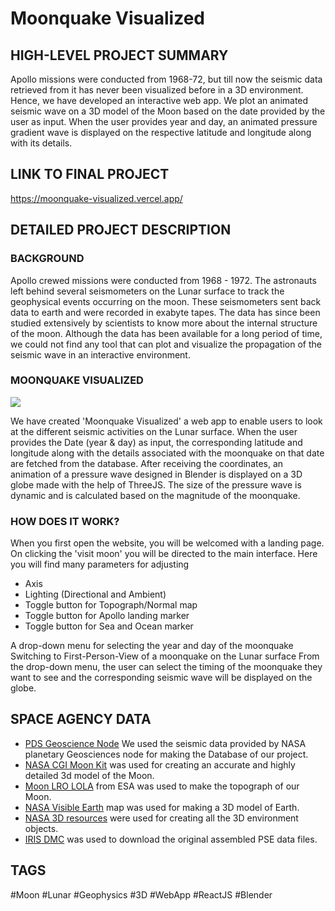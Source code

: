 # Moonquake Visualized

## HIGH-LEVEL PROJECT SUMMARY

Apollo missions were conducted from 1968-72, but till now the seismic data retrieved from it has never been visualized before in a 3D environment. Hence, we have developed an interactive web app. We plot an animated seismic wave on a 3D model of the Moon based on the date provided by the user as input. When the user provides year and day, an animated pressure gradient wave is displayed on the respective latitude and longitude along with its details.

## LINK TO FINAL PROJECT

https://moonquake-visualized.vercel.app/

## DETAILED PROJECT DESCRIPTION

### BACKGROUND

Apollo crewed missions were conducted from 1968 - 1972. The astronauts left behind several seismometers on the Lunar surface to track the geophysical events occurring on the moon. These seismometers sent back data to earth and were recorded in exabyte tapes. The data has since been studied extensively by scientists to know more about the internal structure of the moon. Although the data has been available for a long period of time, we could not find any tool that can plot and visualize the propagation of the seismic wave in an interactive environment.

### MOONQUAKE VISUALIZED

![](server/client/src/assets/readme.png)

We have created 'Moonquake Visualized' a web app to enable users to look at the different seismic activities on the Lunar surface. When the user provides the Date (year & day) as input, the corresponding latitude and longitude along with the details associated with the moonquake on that date are fetched from the database. After receiving the coordinates, an animation of a pressure wave designed in Blender is displayed on a 3D globe made with the help of ThreeJS. The size of the pressure wave is dynamic and is calculated based on the magnitude of the moonquake.

### HOW DOES IT WORK?

When you first open the website, you will be welcomed with a landing page. On clicking the 'visit moon' you will be directed to the main interface. Here you will find many parameters for adjusting

- Axis
- Lighting (Directional and Ambient)
- Toggle button for Topograph/Normal map
- Toggle button for Apollo landing marker
- Toggle button for Sea and Ocean marker

A drop-down menu for selecting the year and day of the moonquake
Switching to First-Person-View of a moonquake on the Lunar surface
From the drop-down menu, the user can select the timing of the moonquake they want to see and the corresponding seismic wave will be displayed on the globe.

## SPACE AGENCY DATA

- [PDS Geoscience Node](https://pds-geosciences.wustl.edu/lunar/urn-nasa-pds-apollo_seismic_event_catalog/) We used the seismic data provided by NASA planetary Geosciences node for making the Database of our project.
- [NASA CGI Moon Kit](https://svs.gsfc.nasa.gov/cgi-bin/details.cgi?aid=4720) was used for creating an accurate and highly detailed 3d model of the Moon.
- [Moon LRO LOLA](https://astrogeology.usgs.gov/search/map/Moon/LMMP/LOLA-derived/Lunar_LRO_LOLA_ClrShade_Global_128ppd_v04) from ESA was used to make the topograph of our Moon.
- [NASA Visible Earth](https://astrogeology.usgs.gov/search/map/Moon/LMMP/LOLA-derived/Lunar_LRO_LOLA_ClrShade_Global_128ppd_v04) map was used for making a 3D model of Earth.
- [NASA 3D resources](https://nasa3d.arc.nasa.gov/models) were used for creating all the 3D environment objects.
- [IRIS DMC](http://ds.iris.edu/ds/nodes/dmc/forms/assembled-data/?dataset_report_number=90-003) was used to download the original assembled PSE data files.

## TAGS

#Moon #Lunar #Geophysics #3D #WebApp #ReactJS #Blender
